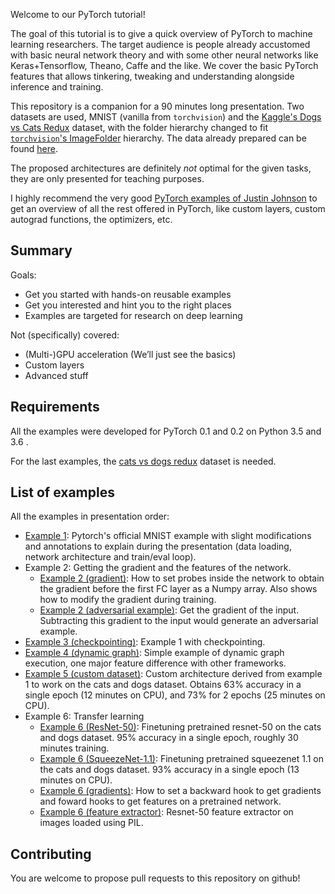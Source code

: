 Welcome to our PyTorch tutorial!

The goal of this tutorial is to give a quick overview of PyTorch to machine learning researchers. The target audience is people already accustomed with basic neural network theory and with some other neural networks like Keras+Tensorflow, Theano, Caffe and the like. We cover the basic PyTorch features that allows tinkering, tweaking and understanding alongside inference and training.

This repository is a companion for a 90 minutes long presentation. Two datasets are used, MNIST (vanilla from `torchvision`) and the [Kaggle's Dogs vs Cats Redux](https://www.kaggle.com/c/dogs-vs-cats-redux-kernels-edition) dataset, with the folder hierarchy changed to fit [`torchvision`'s ImageFolder](https://github.com/pytorch/vision) hierarchy. The data already prepared can be found [here](goo.gl/FpjJ7K).

The proposed architectures are definitely *not* optimal for the given tasks, they are only presented for teaching purposes.

I highly recommend the very good [PyTorch examples of Justin Johnson](https://github.com/jcjohnson/pytorch-examples) to get an overview of all the rest offered in PyTorch, like custom layers, custom autograd functions, the optimizers, etc.

Summary
-------

Goals:

* Get you started with hands-on reusable examples
* Get you interested and hint you to the right places
* Examples are targeted for research on deep learning

Not (specifically) covered:

* (Multi-)GPU acceleration (We’ll just see the basics)
* Custom layers
* Advanced stuff


Requirements
------------

All the examples were developed for PyTorch 0.1 and 0.2 on Python 3.5 and 3.6 .

For the last examples, the [cats vs dogs redux](goo.gl/FpjJ7K) dataset is needed.

List of examples
----------------

All the examples in presentation order:

* [Example 1](https://github.com/soravux/pytorch_tutorial/blob/master/example1.py): Pytorch's official MNIST example with slight modifications and annotations to explain during the presentation (data loading, network architecture and train/eval loop).
* Example 2: Getting the gradient and the features of the network.
  * [Example 2 (gradient)](https://github.com/soravux/pytorch_tutorial/blob/master/example2_gradient.py): How to set probes inside the network to obtain the gradient before the first FC layer as a Numpy array. Also shows how to modify the gradient during training.
  * [Example 2 (adversarial example)](https://github.com/soravux/pytorch_tutorial/blob/master/example2_adv_example.py): Get the gradient of the input. Subtracting this gradient to the input would generate an adversarial example.
* [Example 3 (checkpointing)](https://github.com/soravux/pytorch_tutorial/blob/master/example3.py): Example 1 with checkpointing.
* [Example 4 (dynamic graph)](https://github.com/soravux/pytorch_tutorial/blob/master/example4.py): Simple example of dynamic graph execution, one major feature difference with other frameworks.
* [Example 5 (custom dataset)](https://github.com/soravux/pytorch_tutorial/blob/master/example5.py): Custom architecture derived from example 1 to work on the cats and dogs dataset. Obtains 63% accuracy in a single epoch (12 minutes on CPU), and 73% for 2 epochs (25 minutes on CPU).
* Example 6: Transfer learning
  * [Example 6 (ResNet-50)](https://github.com/soravux/pytorch_tutorial/blob/master/example6.py): Finetuning pretrained resnet-50 on the cats and dogs dataset. 95% accuracy in a single epoch, roughly 30 minutes training.
  * [Example 6 (SqueezeNet-1.1)](https://github.com/soravux/pytorch_tutorial/blob/master/example6_squeezenet.py): Finetuning pretrained squeezenet 1.1 on the cats and dogs dataset. 93% accuracy in a single epoch (13 minutes on CPU).
  * [Example 6 (gradients)](https://github.com/soravux/pytorch_tutorial/blob/master/example6_gradient.py): How to set a backward hook to get gradients and foward hooks to get features on a pretrained network.
  * [Example 6 (feature extractor)](https://github.com/soravux/pytorch_tutorial/blob/master/example6_features.py): Resnet-50 feature extractor on images loaded using PIL.


Contributing
------------

You are welcome to propose pull requests to this repository on github!
